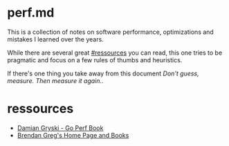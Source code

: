# perf.md

This is a collection of notes on software performance, optimizations and mistakes
I learned over the years.

While there are several great [#ressources](#ressources) you can read, this one tries
to be pragmatic and focus on a few rules of thumbs and heuristics.

If there's one thing you take away from this document *Don't guess, measure. Then measure it again.*.

# ressources

- [Damian Gryski - Go Perf Book](https://github.com/dgryski/go-perfbook)
- [Brendan Greg's Home Page and Books](https://www.brendangregg.com/)
